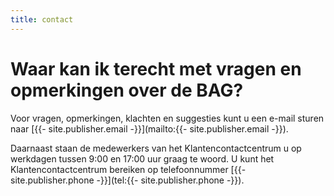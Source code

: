 ```yaml
---
title: contact
---
```


# Waar kan ik terecht met vragen en opmerkingen over de BAG?

Voor vragen, opmerkingen, klachten en suggesties kunt u een e-mail sturen naar [{{- site.publisher.email -}}](mailto:{{- site.publisher.email -}}).

Daarnaast staan de medewerkers van het Klantencontactcentrum u op werkdagen tussen 9:00 en 17:00 uur graag te woord. U kunt het Klantencontactcentrum bereiken op telefoonnummer [{{- site.publisher.phone -}}](tel:{{- site.publisher.phone -}}).
